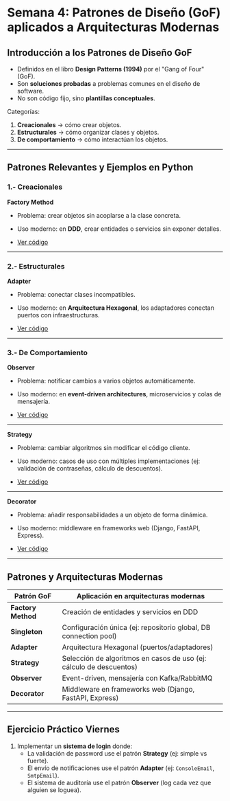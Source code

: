 # Semana 4: Patrones de Diseño (GoF) aplicados a Arquitecturas Modernas


## Introducción a los Patrones de Diseño GoF
- Definidos en el libro **Design Patterns (1994)** por el "Gang of Four" (GoF).  
- Son **soluciones probadas** a problemas comunes en el diseño de software.  
- No son código fijo, sino **plantillas conceptuales**.  

Categorías:
1. **Creacionales** → cómo crear objetos.  
2. **Estructurales** → cómo organizar clases y objetos.  
3. **De comportamiento** → cómo interactúan los objetos.  

---

## Patrones Relevantes y Ejemplos en Python

### 1.- Creacionales
**Factory Method**  
- Problema: crear objetos sin acoplarse a la clase concreta.  
- Uso moderno: en **DDD**, crear entidades o servicios sin exponer detalles.  

- [Ver código](ejemplos/factory_method.py)

---

### 2.- Estructurales
**Adapter**  
- Problema: conectar clases incompatibles.  
- Uso moderno: en **Arquitectura Hexagonal**, los adaptadores conectan puertos con infraestructuras.  

- [Ver código](ejemplos/adapter.py)

---

### 3.- De Comportamiento
**Observer**  
- Problema: notificar cambios a varios objetos automáticamente.  
- Uso moderno: en **event-driven architectures**, microservicios y colas de mensajería.  

- [Ver código](ejemplos/observer.py)

---

**Strategy**  
- Problema: cambiar algoritmos sin modificar el código cliente.  
- Uso moderno: casos de uso con múltiples implementaciones (ej: validación de contraseñas, cálculo de descuentos).  

- [Ver código](ejemplos/strategy.py)

---

**Decorator**  
- Problema: añadir responsabilidades a un objeto de forma dinámica.  
- Uso moderno: middleware en frameworks web (Django, FastAPI, Express).  

- [Ver código](ejemplos/decorator.py)

---

## Patrones y Arquitecturas Modernas

| Patrón GoF      | Aplicación en arquitecturas modernas |
|-----------------|--------------------------------------|
| **Factory Method** | Creación de entidades y servicios en DDD |
| **Singleton**      | Configuración única (ej: repositorio global, DB connection pool) |
| **Adapter**        | Arquitectura Hexagonal (puertos/adaptadores) |
| **Strategy**       | Selección de algoritmos en casos de uso (ej: cálculo de descuentos) |
| **Observer**       | Event-driven, mensajería con Kafka/RabbitMQ |
| **Decorator**      | Middleware en frameworks web (Django, FastAPI, Express) |

---

## Ejercicio Práctico Viernes
1. Implementar un **sistema de login** donde:  
   - La validación de password use el patrón **Strategy** (ej: simple vs fuerte).  
   - El envío de notificaciones use el patrón **Adapter** (ej: `ConsoleEmail`, `SmtpEmail`).  
   - El sistema de auditoría use el patrón **Observer** (log cada vez que alguien se loguea).  

